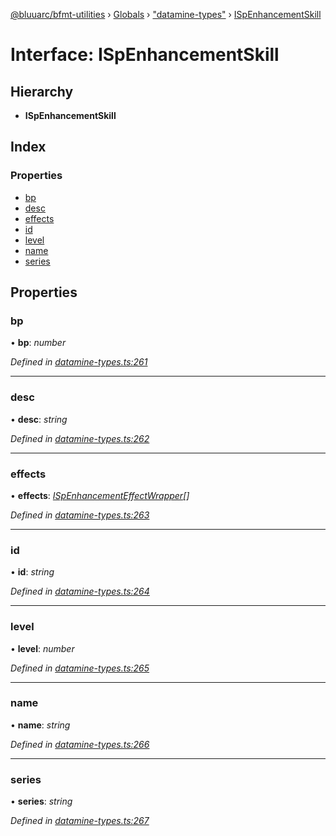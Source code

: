 [@bluuarc/bfmt-utilities](../README.md) › [Globals](../globals.md) › ["datamine-types"](../modules/_datamine_types_.md) › [ISpEnhancementSkill](_datamine_types_.ispenhancementskill.md)

# Interface: ISpEnhancementSkill

## Hierarchy

* **ISpEnhancementSkill**

## Index

### Properties

* [bp](_datamine_types_.ispenhancementskill.md#bp)
* [desc](_datamine_types_.ispenhancementskill.md#desc)
* [effects](_datamine_types_.ispenhancementskill.md#effects)
* [id](_datamine_types_.ispenhancementskill.md#id)
* [level](_datamine_types_.ispenhancementskill.md#level)
* [name](_datamine_types_.ispenhancementskill.md#name)
* [series](_datamine_types_.ispenhancementskill.md#series)

## Properties

###  bp

• **bp**: *number*

*Defined in [datamine-types.ts:261](https://github.com/BluuArc/bfmt-utilities/blob/cf39af8/src/datamine-types.ts#L261)*

___

###  desc

• **desc**: *string*

*Defined in [datamine-types.ts:262](https://github.com/BluuArc/bfmt-utilities/blob/cf39af8/src/datamine-types.ts#L262)*

___

###  effects

• **effects**: *[ISpEnhancementEffectWrapper](_datamine_types_.ispenhancementeffectwrapper.md)[]*

*Defined in [datamine-types.ts:263](https://github.com/BluuArc/bfmt-utilities/blob/cf39af8/src/datamine-types.ts#L263)*

___

###  id

• **id**: *string*

*Defined in [datamine-types.ts:264](https://github.com/BluuArc/bfmt-utilities/blob/cf39af8/src/datamine-types.ts#L264)*

___

###  level

• **level**: *number*

*Defined in [datamine-types.ts:265](https://github.com/BluuArc/bfmt-utilities/blob/cf39af8/src/datamine-types.ts#L265)*

___

###  name

• **name**: *string*

*Defined in [datamine-types.ts:266](https://github.com/BluuArc/bfmt-utilities/blob/cf39af8/src/datamine-types.ts#L266)*

___

###  series

• **series**: *string*

*Defined in [datamine-types.ts:267](https://github.com/BluuArc/bfmt-utilities/blob/cf39af8/src/datamine-types.ts#L267)*
